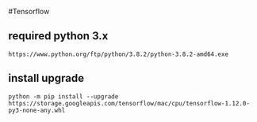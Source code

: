 ﻿#Tensorflow

## required python 3.x
    https://www.python.org/ftp/python/3.8.2/python-3.8.2-amd64.exe

## install upgrade
    python -m pip install --upgrade https://storage.googleapis.com/tensorflow/mac/cpu/tensorflow-1.12.0-py3-none-any.whl
    
